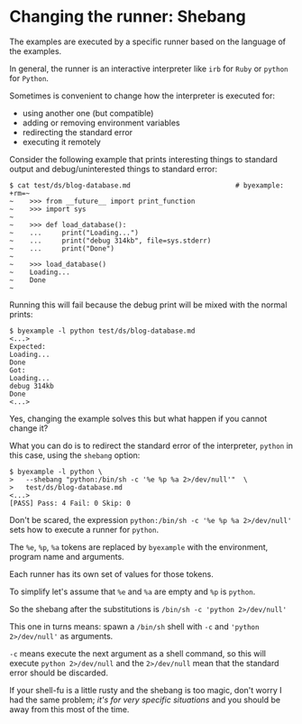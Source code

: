 <!--
Check that we have byexample installed first
$ hash byexample                                    # byexample: +fail-fast

$ alias byexample=byexample\ --pretty\ none

--
-->

# Changing the runner: Shebang

The examples are executed by a specific runner based on the language of
the examples.

In general, the runner is an interactive interpreter like ``irb`` for ``Ruby``
or ``python`` for ``Python``.

Sometimes is convenient to change how the interpreter is executed for:
 - using another one (but compatible)
 - adding or removing environment variables
 - redirecting the standard error
 - executing it remotely

Consider the following example that prints interesting things to standard output
and debug/uninterested things to standard error:

```
$ cat test/ds/blog-database.md                          # byexample: +rm=~
~    >>> from __future__ import print_function
~    >>> import sys
~
~    >>> def load_database():
~    ...     print("Loading...")
~    ...     print("debug 314kb", file=sys.stderr)
~    ...     print("Done")
~
~    >>> load_database()
~    Loading...
~    Done
~
```

Running this will fail because the debug print will be mixed with the normal
prints:

```
$ byexample -l python test/ds/blog-database.md
<...>
Expected:
Loading...
Done
Got:
Loading...
debug 314kb
Done
<...>
```

Yes, changing the example solves this but what happen if you cannot change it?

What you can do is to redirect the standard error of the interpreter,
``python`` in this case, using the ``shebang`` option:

```
$ byexample -l python \
>   --shebang "python:/bin/sh -c '%e %p %a 2>/dev/null'"  \
>   test/ds/blog-database.md
<...>
[PASS] Pass: 4 Fail: 0 Skip: 0
```

Don't be scared, the expression ``python:/bin/sh -c '%e %p %a 2>/dev/null'``
sets how to execute a runner for ``python``.

The ``%e``, ``%p``, ``%a`` tokens are replaced by ``byexample`` with the
environment, program name and arguments.

Each runner has its own set of values for those tokens.

To simplify let's assume that ``%e`` and ``%a`` are empty and ``%p``
is ``python``.

So the shebang after the substitutions is ``/bin/sh -c 'python 2>/dev/null'``

This one in turns means: spawn a ``/bin/sh`` shell with ``-c`` and
``'python 2>/dev/null'`` as arguments.

``-c`` means execute the next argument as a shell command, so this will
execute ``python 2>/dev/null`` and the ``2>/dev/null`` mean that the standard
error should be discarded.

If your shell-fu is a little rusty and the shebang is too magic, don't worry
I had the same problem; *it's for very specific situations* and you should be
away from this most of the time.


